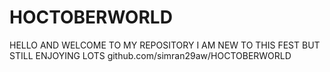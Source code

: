 # HOCTOBERWORLD
HELLO AND WELCOME TO MY REPOSITORY
I AM NEW TO THIS FEST BUT STILL ENJOYING LOTS
github.com/simran29aw/HOCTOBERWORLD
